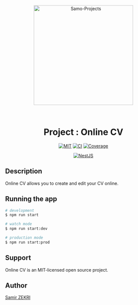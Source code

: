 <br />

<p align="center">
  <a href="https://samo-projects.com/" target="blank"><img src="https://user-images.githubusercontent.com/61990102/117683307-3bc61900-b1b4-11eb-952e-e08fe288df7d.png" width="320" alt="Samo-Projects" /></a>
</p>

<br/>

<h1 align="center">Project : Online CV</h1>

<p align="center">
  <a href="https://opensource.org/licenses/MIT" target="_blank"><img src="https://img.shields.io/badge/License-MIT-yellow.svg" alt="MIT" /></a>
  <a href="https://github.com/Samo-Projects/onlinecv/actions" target="_blank"><img src="https://github.com/Samo-Projects/onlinecv/workflows/CI/badge.svg" alt="CI" /></a>
  <a href="https://codecov.io/gh/Samo-Projects/onlinecv/" target="_blank"><img src="https://codecov.io/gh/Samo-Projects/onlinecv/branch/main/graph/badge.svg" alt="Coverage" /></a>
</p>
<p align="center">
  <a href="https://nestjs.com/" target="_blank"><img src="https://img.shields.io/badge/nestjs-%23E0234E.svg?&style=for-the-badge&logo=nestjs&logoColor=white" alt="NestJS" /></a>
</p>

## Description

Online CV allows you to create and edit your CV online.

## Running the app

```bash
# development
$ npm run start

# watch mode
$ npm run start:dev

# production mode
$ npm run start:prod
```

## Support

Online CV is an MIT-licensed open source project.

## Author

[Samir ZEKRI](https://www.linkedin.com/in/samir-zekri/)